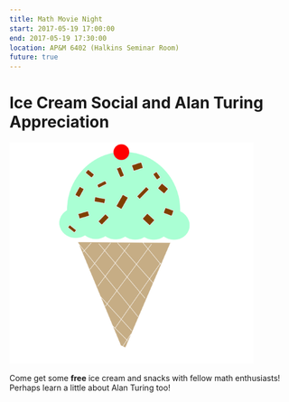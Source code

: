 ```yaml
---
title: Math Movie Night
start: 2017-05-19 17:00:00
end: 2017-05-19 17:30:00
location: AP&M 6402 (Halkins Seminar Room)
future: true
---
```


# Ice Cream Social and Alan Turing Appreciation

![](/static/sp17/ice-cream-308972_1280.png)

Come get some **free** ice cream and snacks with fellow math enthusiasts! Perhaps learn a
little about Alan Turing too! 



